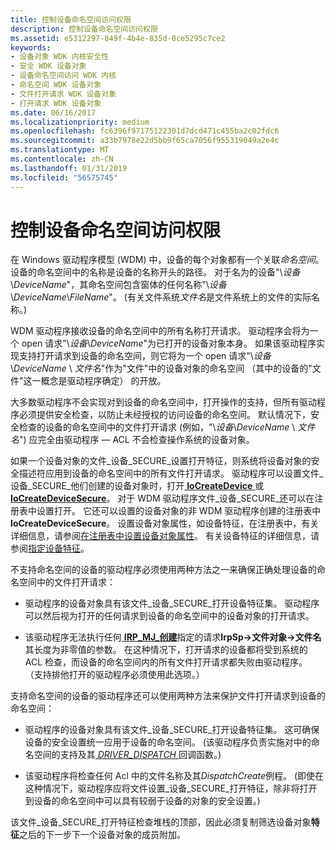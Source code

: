 ```yaml
---
title: 控制设备命名空间访问权限
description: 控制设备命名空间访问权限
ms.assetid: e5312297-849f-4b4e-835d-0ce5295c7ce2
keywords:
- 设备对象 WDK 内核安全性
- 安全 WDK 设备对象
- 设备命名空间访问 WDK 内核
- 命名空间 WDK 设备对象
- 文件打开请求 WDK 设备对象
- 打开请求 WDK 设备对象
ms.date: 06/16/2017
ms.localizationpriority: medium
ms.openlocfilehash: fc6396f97175122301d7dcd471c455ba2c02fdc6
ms.sourcegitcommit: a33b7978e22d5bb9f65ca7056f955319049a2e4c
ms.translationtype: MT
ms.contentlocale: zh-CN
ms.lasthandoff: 01/31/2019
ms.locfileid: "56575745"
---
```

# <a name="controlling-device-namespace-access"></a>控制设备命名空间访问权限





在 Windows 驱动程序模型 (WDM) 中，设备的每个对象都有一个关联*命名空间*。 设备的命名空间中的名称是设备的名称开头的路径。 对于名为的设备"\\*设备*\\*DeviceName*"，其命名空间包含窗体的任何名称"\\*设备*\\*DeviceName*\\*FileName*"。 (有关文件系统*文件名*是文件系统上的文件的实际名称。)

WDM 驱动程序接收设备的命名空间中的所有名称打开请求。 驱动程序会将为一个 open 请求"\\*设备*\\*DeviceName*"为已打开的设备对象本身。 如果该驱动程序实现支持打开请求到设备的命名空间，则它将为一个 open 请求"\\*设备*\\*DeviceName* \\ *文件名*"作为"文件"中的设备对象的命名空间 （其中的设备的"文件"这一概念是驱动程序确定） 的开放。

大多数驱动程序不会实现对到设备的命名空间中，打开操作的支持，但所有驱动程序必须提供安全检查，以防止未经授权的访问设备的命名空间。 默认情况下，安全检查的设备的命名空间中的文件打开请求 (例如，"\\*设备*\\*DeviceName* \\ *文件名*") 应完全由驱动程序 — ACL 不会检查操作系统的设备对象。

如果一个设备对象的文件\_设备\_SECURE\_设置打开特征，则系统将设备对象的安全描述符应用到设备的命名空间中的所有文件打开请求。 驱动程序可以设置文件\_设备\_SECURE\_他们创建的设备对象时，打开[ **IoCreateDevice** ](https://msdn.microsoft.com/library/windows/hardware/ff548397)或[ **IoCreateDeviceSecure**](https://msdn.microsoft.com/library/windows/hardware/ff548407)。 对于 WDM 驱动程序文件\_设备\_SECURE\_还可以在注册表中设置打开。 它还可以设置的设备对象的非 WDM 驱动程序创建的注册表中**IoCreateDeviceSecure**。 设置设备对象属性，如设备特征，在注册表中，有关详细信息，请参阅[在注册表中设置设备对象属性](setting-device-object-properties-in-the-registry.md)。 有关设备特征的详细信息，请参阅[指定设备特征](specifying-device-characteristics.md)。

不支持命名空间的设备的驱动程序必须使用两种方法之一来确保正确处理设备的命名空间中的文件打开请求：

-   驱动程序的设备对象具有该文件\_设备\_SECURE\_打开设备特征集。 驱动程序可以然后视为打开的任何请求到设备的命名空间中的设备对象的打开请求。

-   该驱动程序无法执行任何[ **IRP\_MJ\_创建**](https://msdn.microsoft.com/library/windows/hardware/ff550729)指定的请求**IrpSp-&gt;文件对象-&gt;文件名**其长度为非零值的参数。 在这种情况下，打开请求的设备都将受到系统的 ACL 检查，而设备的命名空间内的所有文件打开请求都失败由驱动程序。 （支持排他打开的驱动程序必须使用此选项。）

支持命名空间的设备的驱动程序还可以使用两种方法来保护文件打开请求到设备的命名空间：

-   驱动程序的设备对象具有该文件\_设备\_SECURE\_打开设备特征集。 这可确保设备的安全设置统一应用于设备的命名空间。 (该驱动程序负责实施对中的命名空间的支持及其[ *DRIVER_DISPATCH* ](https://docs.microsoft.com/windows-hardware/drivers/ddi/content/wdm/nc-wdm-driver_dispatch)回调函数。)

-   该驱动程序将检查任何 Acl 中的文件名称及其*DispatchCreate*例程。 (即使在这种情况下，驱动程序应将文件设置\_设备\_SECURE\_打开特征，除非将打开到设备的命名空间中可以具有较弱于设备的对象的安全设置。)

该文件\_设备\_SECURE\_打开特征检查堆栈的顶部，因此必须复制筛选设备对象**特征**之后的下一步下一个设备对象的成员附加。

 

 




